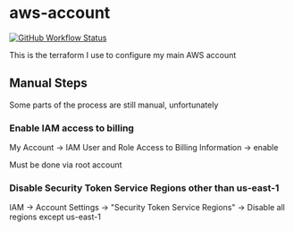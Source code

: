 aws-account
===========

[![GitHub Workflow Status](https://img.shields.io/github/actions/workflow/status/akerl/aws-account/build.yml?branch=main)](https://github.com/akerl/aws-account/actions)

This is the terraform I use to configure my main AWS account

## Manual Steps

Some parts of the process are still manual, unfortunately

### Enable IAM access to billing

My Account -> IAM User and Role Access to Billing Information -> enable

Must be done via root account

### Disable Security Token Service Regions other than us-east-1

IAM -> Account Settings -> "Security Token Service Regions" -> Disable all regions except us-east-1

